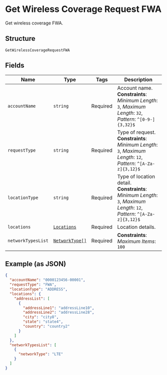 
# Get Wireless Coverage Request FWA

Get wireless coverage FWA.

## Structure

`GetWirelessCoverageRequestFWA`

## Fields

| Name | Type | Tags | Description |
|  --- | --- | --- | --- |
| `accountName` | `string` | Required | Account name.<br>**Constraints**: *Minimum Length*: `3`, *Maximum Length*: `32`, *Pattern*: `^[0-9-]{3,32}$` |
| `requestType` | `string` | Required | Type of request.<br>**Constraints**: *Minimum Length*: `3`, *Maximum Length*: `12`, *Pattern*: `^[A-Za-z]{3,12}$` |
| `locationType` | `string` | Required | Type of location detail.<br>**Constraints**: *Minimum Length*: `3`, *Maximum Length*: `12`, *Pattern*: `^[A-Za-z]{3,12}$` |
| `locations` | [`Locations`](../../doc/models/locations.md) | Required | Location details. |
| `networkTypesList` | [`NetworkType[]`](../../doc/models/network-type.md) | Required | **Constraints**: *Maximum Items*: `100` |

## Example (as JSON)

```json
{
  "accountName": "0000123456-00001",
  "requestType": "FWA",
  "locationType": "ADDRESS",
  "locations": {
    "addressList": [
      {
        "addressLine1": "addressLine10",
        "addressLine2": "addressLine28",
        "city": "city8",
        "state": "state4",
        "country": "country2"
      }
    ]
  },
  "networkTypesList": [
    {
      "networkType": "LTE"
    }
  ]
}
```

